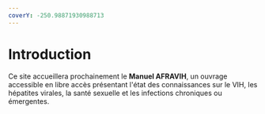 ```yaml
---
coverY: -250.98871930988713
---
```


# Introduction

Ce site accueillera prochainement le **Manuel AFRAVIH**, un ouvrage accessible en libre accès présentant l'état des connaissances sur le VIH, les hépatites virales, la santé sexuelle et les infections chroniques ou émergentes.
